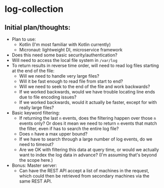 # log-collection

## Initial plan/thoughts:

- Plan to use:
    - Kotlin (I'm most familiar with Kotlin currently)
    - Micronaut: lightweight DI, microservice framework
- Does this need some basic security/authentication?
- Will need to access the local file system in `/var/log`
- To return results in reverse time order, will need to read log files
  starting at the end of the file:
    - Will we need to handle very large files?
    - Will it be fast enough to read file from start to end?
    - Will we need to seek to the end of the file and work backwards?
    - If we worked backwards, would we have trouble locating line ends due to file encoding issues?
    - If we worked backwards, would it actually be faster, except for with really large files?
- Basic keyword filtering:
    - If returning the last `n` events, does the filtering happen over those `n` events only? Or does it mean we need to return `n` events that match the filter, even if has to search the entire log file?
    - Does `n` have a max upper bound?
    - If we have to search through a large number of log events, do we need to timeout?
    - Are we OK with filtering this data at query time, or would we actually want to index the log data in advance? (I'm assuming that's beyond the scope here.)
- Bonus: Master server:
    - Can have the REST API accept a list of machines in the request, which could then be retrieved from secondary machines via the same REST API.
